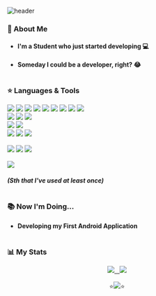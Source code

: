![header](https://capsule-render.vercel.app/api?type=rect&color=gradient&text=%20Hello!%20&height=150&fontSize=50&fontAlign=30&textBg=true&desc=I'm%20GukJang&&descSize=35&descAlign=67&descAlignY=52&animation=scaleIn)

### 👋 About Me
* #### I'm a **Student** who just started developing 💻
* #### Someday I could be a developer, right? 😂<br></br>

### ⭐️ Languages & Tools
<img src="https://img.shields.io/badge/C-A8B9CC?style=flat-square&logo=c&logoColor=white"/></a>
<img src="https://img.shields.io/badge/Java-007396?style=flat-square&logo=Java&logoColor=white"/></a>
<img src="https://img.shields.io/badge/Kotlin-7F52FF?style=flat-square&logo=Kotlin&logoColor=white"/></a>
<img src="https://img.shields.io/badge/Swift-FA7343?style=flat-square&logo=Swift&logoColor=white"/></a>
<img src="https://img.shields.io/badge/Python-3776AB?style=flat-square&logo=python&logoColor=white"/></a>
<img src="https://img.shields.io/badge/CSS-00AADC?&style=flat-square&logo=css3&logoColor=white"/></a>
<img src="https://img.shields.io/badge/HTML-E34F26?style=flat-square&logo=html5&logoColor=white"/></a>
<img src="https://img.shields.io/badge/JavaScript-F7DF1E?style=flat-square&logo=JavaScript&logoColor=white"/></a>
<img src="https://img.shields.io/badge/Node.js-339933?style=flat-square&logo=node.js&logoColor=white"/></a>
<br>
<img src="https://img.shields.io/badge/Ubuntu-E95420?style=flat-square&logo=ubuntu&logoColor=white"/></a>
<img src="https://img.shields.io/badge/Android-3DDC84?style=flat-square&logo=android&logoColor=white"/></a>
<img src="https://img.shields.io/badge/Amazon_AWS-FF9900?style=flat-square&logo=amazon-aws&logoColor=white"/></a>
<br>
<img src="https://img.shields.io/badge/MySQL-4479A1?style=flat-square&logo=mysql&logoColor=white"/></a>
<img src="https://img.shields.io/badge/MongoDB-47A248?style=flat-square&logo=mongodb&logoColor=white"/></a>
<br>
<img src="https://img.shields.io/badge/Arduino-00979D?style=flat-square&logo=Arduino&logoColor=white"/></a>
<img src="https://img.shields.io/badge/Ardroid_Studio-3DDC84?style=flat-square&logo=android-studio&logoColor=white"/></a>
<img src="https://img.shields.io/badge/Xcode-147EFB?style=flat-square&logo=Xcode&logoColor=white"/></a>
<br><br>
<img src="https://aleen42.github.io/badges/src/photoshop.svg"/></a>
<img src="https://aleen42.github.io/badges/src/premiere.svg"/></a>
<img src="https://aleen42.github.io/badges/src/after_effects.svg"/></a>
<br><br>
<a href="https://solved.ac/gukjang1997">
    <img src="http://mazassumnida.wtf/api/mini/generate_badge?boj=gukjang1997" />
  <!-- api/v2/ -->
 </a>

##### *(Sth that I've used at least once)*<br></br>

<!-- <img src="https://img.shields.io/badge/NodeJS-FA7343?style=for-the-badge&logo=JS&logoColor=white"/></a> -->

### 📚 Now I'm Doing...
* #### Developing my **First Android Application**<br></br>

### 📊 My Stats
<!-- [![Top Langs](https://github-readme-stats.vercel.app/api/top-langs/?username=NASA-GukJang&langs_count=10&layout=compact)](https://github.com/anuraghazra/github-readme-stats)&nbsp;&nbsp;&nbsp;
<a href="https://solved.ac/gukjang1997"><img src="http://mazassumnida.wtf/api/v2/generate_badge?boj=gukjang1997" /></a> -->

<div align="center">
  <a href="https://github.com/anuraghazra/github-readme-stats">
    <img src="https://github-readme-stats.vercel.app/api/top-langs/?username=gukjan9&langs_count=10&layout=compact" />&nbsp;&nbsp;
  </a>
  <a href="https://github.com/anuraghazra/github-readme-stats">
    <img src="https://github-readme-stats.vercel.app/api/wakatime?username=@GukJang&layout=compact" />
  </a>
</div>

<br>
<div align="center">
  ⭐️<img src="https://img.shields.io/badge/NASA-004088?style=for-the-badge&logo=NASA&logoColor=white"/></a>⭐️
</div>

